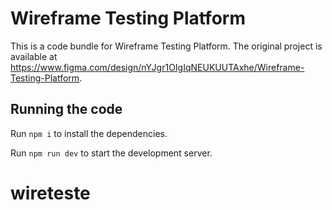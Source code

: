 
  # Wireframe Testing Platform

  This is a code bundle for Wireframe Testing Platform. The original project is available at https://www.figma.com/design/nYJgr1OIgIqNEUKUUTAxhe/Wireframe-Testing-Platform.

  ## Running the code

  Run `npm i` to install the dependencies.

  Run `npm run dev` to start the development server.
  # wireteste
